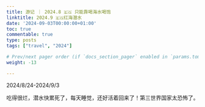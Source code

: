 ```yaml
---
title: 游记 ｜ 2024.8 🇪🇬 只能靠喝海水喝饱
linktitle: 2024.9 🇪🇬红海潜水
date: '2024-09-03T00:00:00+01:00'
toc: true
commentable: true
type: posts
tags: ["travel", "2024"]

# Prev/next pager order (if `docs_section_pager` enabled in `params.toml`)
weight: -13

---
```


2024/8/24-2024/9/3

吃得很烂，潜水快累死了，每天睡觉，还好活着回来了！第三世界国家太恐怖了。

<!--more-->